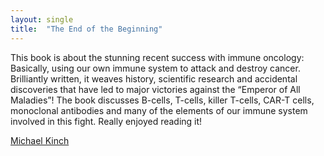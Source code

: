 ```yaml
---
layout: single
title:  "The End of the Beginning"
---
```


This book is about the stunning recent success with immune oncology: Basically, using our own immune system to attack and destroy cancer.
Brilliantly written, it weaves history, scientific research and accidental discoveries that have led to major victories against the “Emperor of All Maladies”!
The book discusses B-cells, T-cells, killer T-cells, CAR-T cells, monoclonal antibodies and many of the elements of our immune system involved in this fight. Really enjoyed reading it!


[Michael Kinch ](https://www.goodreads.com/book/show/40554548-the-end-of-the-beginning)
